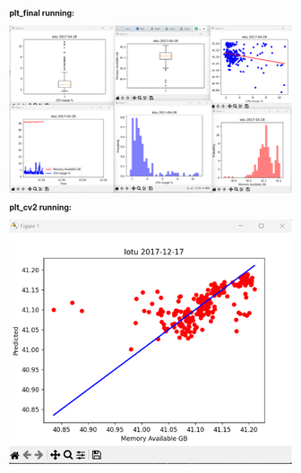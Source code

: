 **plt_final running:**

<img src="lab_8_final.png" alt="lab_8_final" >

**plt_cv2 running:**

<img src="lab_8_cv2.png" alt="lab_8_cv2" >
